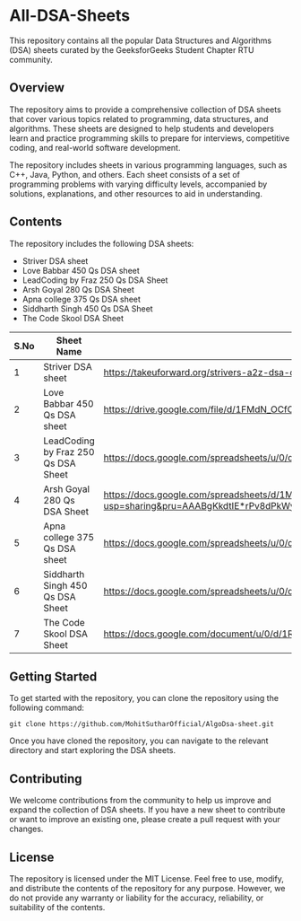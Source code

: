 # All-DSA-Sheets

This repository contains all the popular Data Structures and Algorithms (DSA) sheets curated by the GeeksforGeeks Student Chapter RTU community.

## Overview
The repository aims to provide a comprehensive collection of DSA sheets that cover various topics related to programming, data structures, and algorithms. These sheets are designed to help students and developers learn and practice programming skills to prepare for interviews, competitive coding, and real-world software development.

The repository includes sheets in various programming languages, such as C++, Java, Python, and others. Each sheet consists of a set of programming problems with varying difficulty levels, accompanied by solutions, explanations, and other resources to aid in understanding.

## Contents
The repository includes the following DSA sheets:

- Striver DSA sheet
- Love Babbar 450 Qs DSA sheet
- LeadCoding by Fraz 250 Qs DSA Sheet
- Arsh Goyal 280 Qs DSA Sheet
- Apna college 375 Qs DSA sheet
- Siddharth Singh 450 Qs DSA Sheet
- The Code Skool DSA Sheet 

| S.No | Sheet Name | Sheet Link | 
| ---- | ---------- | ---------- | 
| 1    | Striver DSA sheet | https://takeuforward.org/strivers-a2z-dsa-course/strivers-a2z-dsa-course-sheet-2/ |
| 2 | Love Babbar 450 Qs DSA sheet | https://drive.google.com/file/d/1FMdN_OCfOI0iAeDlqswCiC2DZzD4nPsb/view |
| 3 | LeadCoding by Fraz 250 Qs DSA Sheet | https://docs.google.com/spreadsheets/u/0/d/1-wKcV99KtO91dXdPkwmXGTdtyxAfk1mbPXQg81R9sFE/htmlview | 
| 4 | Arsh Goyal 280 Qs DSA Sheet | https://docs.google.com/spreadsheets/d/1MGVBJ8HkRbCnU6EQASjJKCqQE8BWng4qgL0n3vCVOxE/htmlview?usp=sharing&pru=AAABgKkdtIE*rPv8dPkWyOpfwjprKvKSeA |
| 5 | Apna college 375 Qs DSA sheet | https://docs.google.com/spreadsheets/u/0/d/1hXserPuxVoWMG9Hs7y8wVdRCJTcj3xMBAEYUOXQ5Xag/htmlview |
| 6 | Siddharth Singh 450 Qs DSA Sheet | https://docs.google.com/spreadsheets/u/0/d/11tevcTIBQsIvRKIZLbSzCeN4mCO6wD4O5meyrAIfSXw/htmlview | 
| 7 | The Code Skool DSA Sheet | https://docs.google.com/document/u/0/d/1RxKKXJtErQFJjMfAh1kV-DyQsZoiESayimFx6PPIhVE/mobilebasic 

## Getting Started
To get started with the repository, you can clone the repository using the following command:

```
git clone https://github.com/MohitSutharOfficial/AlgoDsa-sheet.git
```

Once you have cloned the repository, you can navigate to the relevant directory and start exploring the DSA sheets.

## Contributing
We welcome contributions from the community to help us improve and expand the collection of DSA sheets. If you have a new sheet to contribute or want to improve an existing one, please create a pull request with your changes.

## License
The repository is licensed under the MIT License. Feel free to use, modify, and distribute the contents of the repository for any purpose. However, we do not provide any warranty or liability for the accuracy, reliability, or suitability of the contents.



















